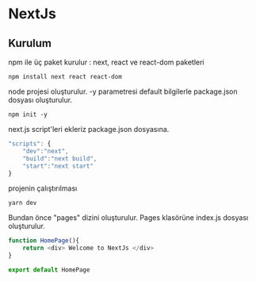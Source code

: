 


# NextJs



## Kurulum

npm ile üç paket kurulur : next, react ve react-dom paketleri

    npm install next react react-dom

node projesi oluşturulur. -y parametresi default bilgilerle package.json dosyası oluşturulur.

    npm init -y

next.js script'leri ekleriz package.json dosyasına.

```js
"scripts": {
    "dev":"next",
    "build":"next build",
    "start":"next start"
}
```

projenin çalıştırılması

    yarn dev

Bundan önce "pages" dizini oluşturulur. Pages klasörüne index.js dosyası oluşturulur.

```js
function HomePage(){
    return <div> Welcome to NextJs </div>
}

export default HomePage

```


